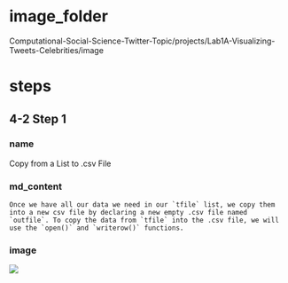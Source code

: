# image_folder

Computational-Social-Science-Twitter-Topic/projects/Lab1A-Visualizing-Tweets-Celebrities/image

# steps

## 4-2 Step 1
### name
Copy from a List to .csv File
### md_content
```
Once we have all our data we need in our `tfile` list, we copy them into a new csv file by declaring a new empty .csv file named `outfile`. To copy the data from `tfile` into the .csv file, we will use the `open()` and `writerow()` functions. 
```
### image
<img src="image/img_5acfa7c320b99.png"/>

